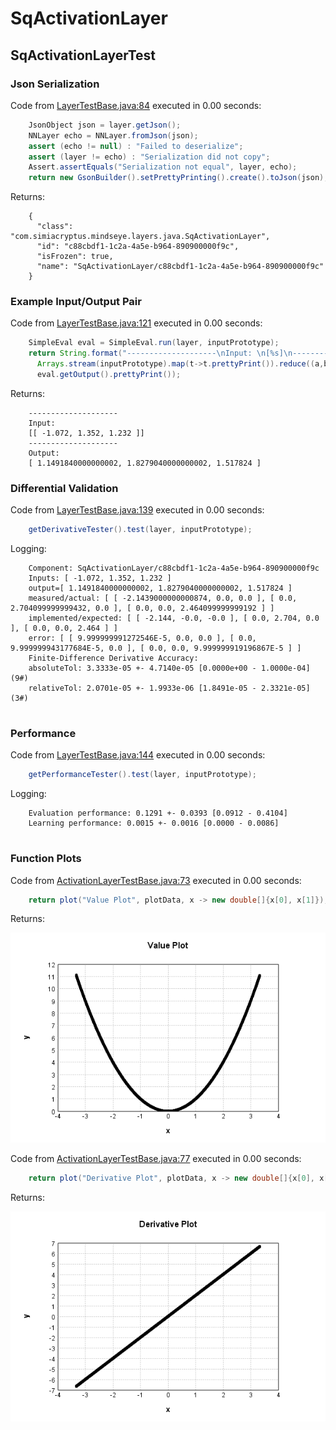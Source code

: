 # SqActivationLayer
## SqActivationLayerTest
### Json Serialization
Code from [LayerTestBase.java:84](../../../../../../../../MindsEye/src/test/java/com/simiacryptus/mindseye/layers/LayerTestBase.java#L84) executed in 0.00 seconds: 
```java
    JsonObject json = layer.getJson();
    NNLayer echo = NNLayer.fromJson(json);
    assert (echo != null) : "Failed to deserialize";
    assert (layer != echo) : "Serialization did not copy";
    Assert.assertEquals("Serialization not equal", layer, echo);
    return new GsonBuilder().setPrettyPrinting().create().toJson(json);
```

Returns: 

```
    {
      "class": "com.simiacryptus.mindseye.layers.java.SqActivationLayer",
      "id": "c88cbdf1-1c2a-4a5e-b964-890900000f9c",
      "isFrozen": true,
      "name": "SqActivationLayer/c88cbdf1-1c2a-4a5e-b964-890900000f9c"
    }
```



### Example Input/Output Pair
Code from [LayerTestBase.java:121](../../../../../../../../MindsEye/src/test/java/com/simiacryptus/mindseye/layers/LayerTestBase.java#L121) executed in 0.00 seconds: 
```java
    SimpleEval eval = SimpleEval.run(layer, inputPrototype);
    return String.format("--------------------\nInput: \n[%s]\n--------------------\nOutput: \n%s",
      Arrays.stream(inputPrototype).map(t->t.prettyPrint()).reduce((a,b)->a+",\n"+b).get(),
      eval.getOutput().prettyPrint());
```

Returns: 

```
    --------------------
    Input: 
    [[ -1.072, 1.352, 1.232 ]]
    --------------------
    Output: 
    [ 1.1491840000000002, 1.8279040000000002, 1.517824 ]
```



### Differential Validation
Code from [LayerTestBase.java:139](../../../../../../../../MindsEye/src/test/java/com/simiacryptus/mindseye/layers/LayerTestBase.java#L139) executed in 0.00 seconds: 
```java
    getDerivativeTester().test(layer, inputPrototype);
```
Logging: 
```
    Component: SqActivationLayer/c88cbdf1-1c2a-4a5e-b964-890900000f9c
    Inputs: [ -1.072, 1.352, 1.232 ]
    output=[ 1.1491840000000002, 1.8279040000000002, 1.517824 ]
    measured/actual: [ [ -2.1439000000000874, 0.0, 0.0 ], [ 0.0, 2.704099999999432, 0.0 ], [ 0.0, 0.0, 2.464099999999192 ] ]
    implemented/expected: [ [ -2.144, -0.0, -0.0 ], [ 0.0, 2.704, 0.0 ], [ 0.0, 0.0, 2.464 ] ]
    error: [ [ 9.999999991272546E-5, 0.0, 0.0 ], [ 0.0, 9.999999943177684E-5, 0.0 ], [ 0.0, 0.0, 9.999999919196867E-5 ] ]
    Finite-Difference Derivative Accuracy:
    absoluteTol: 3.3333e-05 +- 4.7140e-05 [0.0000e+00 - 1.0000e-04] (9#)
    relativeTol: 2.0701e-05 +- 1.9933e-06 [1.8491e-05 - 2.3321e-05] (3#)
    
```

### Performance
Code from [LayerTestBase.java:144](../../../../../../../../MindsEye/src/test/java/com/simiacryptus/mindseye/layers/LayerTestBase.java#L144) executed in 0.00 seconds: 
```java
    getPerformanceTester().test(layer, inputPrototype);
```
Logging: 
```
    Evaluation performance: 0.1291 +- 0.0393 [0.0912 - 0.4104]
    Learning performance: 0.0015 +- 0.0016 [0.0000 - 0.0086]
    
```

### Function Plots
Code from [ActivationLayerTestBase.java:73](../../../../../../../../MindsEye/src/test/java/com/simiacryptus/mindseye/layers/java/ActivationLayerTestBase.java#L73) executed in 0.00 seconds: 
```java
    return plot("Value Plot", plotData, x -> new double[]{x[0], x[1]});
```

Returns: 

![Result](etc/test.1.png)



Code from [ActivationLayerTestBase.java:77](../../../../../../../../MindsEye/src/test/java/com/simiacryptus/mindseye/layers/java/ActivationLayerTestBase.java#L77) executed in 0.00 seconds: 
```java
    return plot("Derivative Plot", plotData, x -> new double[]{x[0], x[2]});
```

Returns: 

![Result](etc/test.2.png)



